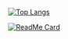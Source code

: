 [![Top Langs](https://github-readme-stats.vercel.app/api/top-langs/?username=yoganlava&theme=cobalt)](https://github.com/anuraghazra/github-readme-stats)

[![ReadMe Card](https://github-readme-stats.vercel.app/api/pin/?username=yoganlava&repo=fast-double-go&hide=css&theme=cobalt)](https://github.com/anuraghazra/github-readme-stats)
